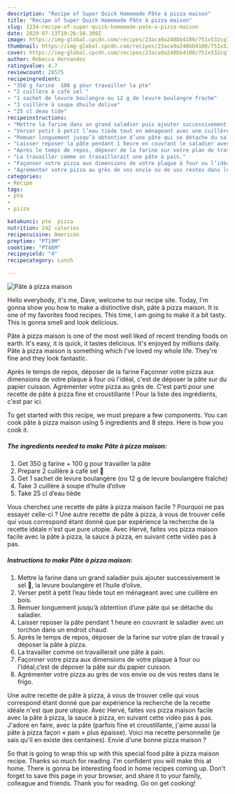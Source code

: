 ```yaml
---
description: "Recipe of Super Quick Homemade Pâte à pizza maison"
title: "Recipe of Super Quick Homemade Pâte à pizza maison"
slug: 1234-recipe-of-super-quick-homemade-pate-a-pizza-maison
date: 2020-07-13T19:26:58.399Z
image: https://img-global.cpcdn.com/recipes/23aca9a248bb4100/751x532cq70/pate-a-pizza-maison-photo-principale-de-la-recette.jpg
thumbnail: https://img-global.cpcdn.com/recipes/23aca9a248bb4100/751x532cq70/pate-a-pizza-maison-photo-principale-de-la-recette.jpg
cover: https://img-global.cpcdn.com/recipes/23aca9a248bb4100/751x532cq70/pate-a-pizza-maison-photo-principale-de-la-recette.jpg
author: Rebecca Hernandez
ratingvalue: 4.7
reviewcount: 28575
recipeingredient:
- "350 g farine  100 g pour travailler la pte"
- "2 cuillère à café sel "
- "1 sachet de levure boulangre ou 12 g de levure boulangre frache"
- "3 cuillère à soupe dhuile dolive"
- "25 cl deau tide"
recipeinstructions:
- "Mettre la farine dans un grand saladier puis ajouter successivement le sel 🧂, la levure boulangère et l’huile d’olive."
- "Verser petit à petit l’eau tiède tout en ménageant avec une cuillère en bois."
- "Remuer longuement jusqu’à obtention d’une pâte qui se détache du saladier."
- "Laisser reposer la pâte pendant 1 heure en couvrant le saladier avec un torchon dans un endroit chaud."
- "Après le temps de repos, déposer de la farine sur votre plan de travail y déposer la pâte à pizza."
- "La travailler comme on travaillerait une pâte à pain."
- "Façonner votre pizza aux dimensions de votre plaque à four ou l’idéal,c’est de déposer la pâte sur du papier cuisson."
- "Agrémenter votre pizza au grès de vos envie ou de vos restes dans le frigo."
categories:
- Recipe
tags:
- pte
- 
- pizza

katakunci: pte  pizza 
nutrition: 242 calories
recipecuisine: American
preptime: "PT19M"
cooktime: "PT46M"
recipeyield: "4"
recipecategory: Lunch

---
```



![Pâte à pizza maison](https://img-global.cpcdn.com/recipes/23aca9a248bb4100/751x532cq70/pate-a-pizza-maison-photo-principale-de-la-recette.jpg)

Hello everybody, it's me, Dave, welcome to our recipe site. Today, I'm gonna show you how to make a distinctive dish, pâte à pizza maison. It is one of my favorites food recipes. This time, I am going to make it a bit tasty. This is gonna smell and look delicious.

Pâte à pizza maison is one of the most well liked of recent trending foods on earth. It's easy, it is quick, it tastes delicious. It's enjoyed by millions daily. Pâte à pizza maison is something which I've loved my whole life. They're fine and they look fantastic.

Après le temps de repos, déposer de la farine Façonner votre pizza aux dimensions de votre plaque à four où l&#39;idéal, c&#39;est de déposer la pâte sur du papier cuisson. Agrémenter votre pizza au grès de. C&#39;est parti pour une recette de pâte à pizza fine et croustillante ! Pour la liste des ingrédients, c&#39;est par ici.


To get started with this recipe, we must prepare a few components. You can cook pâte à pizza maison using 5 ingredients and 8 steps. Here is how you cook it.

<!--inarticleads1-->

##### The ingredients needed to make Pâte à pizza maison:

1. Get 350 g farine + 100 g pour travailler la pâte
1. Prepare 2 cuillère à café sel 🧂
1. Get 1 sachet de levure boulangère (ou 12 g de levure boulangère fraîche)
1. Take 3 cuillère à soupe d’huile d’olive
1. Take 25 cl d’eau tiède


Vous cherchez une recette de pâte à pizza maison facile ? Pourquoi ne pas essayer celle-ci ? Une autre recette de pâte à pizza, à vous de trouver celle qui vous correspond étant donné que par expérience la recherche de la recette idéale n&#39;est que pure utopie. Avec Hervé, faites vos pizza maison facile avec la pâte à pizza, la sauce à pizza, en suivant cette vidéo pas à pas. 

<!--inarticleads2-->

##### Instructions to make Pâte à pizza maison:

1. Mettre la farine dans un grand saladier puis ajouter successivement le sel 🧂, la levure boulangère et l’huile d’olive.
1. Verser petit à petit l’eau tiède tout en ménageant avec une cuillère en bois.
1. Remuer longuement jusqu’à obtention d’une pâte qui se détache du saladier.
1. Laisser reposer la pâte pendant 1 heure en couvrant le saladier avec un torchon dans un endroit chaud.
1. Après le temps de repos, déposer de la farine sur votre plan de travail y déposer la pâte à pizza.
1. La travailler comme on travaillerait une pâte à pain.
1. Façonner votre pizza aux dimensions de votre plaque à four ou l’idéal,c’est de déposer la pâte sur du papier cuisson.
1. Agrémenter votre pizza au grès de vos envie ou de vos restes dans le frigo.


Une autre recette de pâte à pizza, à vous de trouver celle qui vous correspond étant donné que par expérience la recherche de la recette idéale n&#39;est que pure utopie. Avec Hervé, faites vos pizza maison facile avec la pâte à pizza, la sauce à pizza, en suivant cette vidéo pas à pas. J&#39;adore en faire, avec la pâte (parfois fine et croustillante, j&#39;aime aussi la pâte à pizza façon « pain » plus épaisse). Voici ma recette personnelle (je sais qu&#39;il en existe des centaines). Envie d&#39;une bonne pizza maison ? 

So that is going to wrap this up with this special food pâte à pizza maison recipe. Thanks so much for reading. I'm confident you will make this at home. There is gonna be interesting food in home recipes coming up. Don't forget to save this page in your browser, and share it to your family, colleague and friends. Thank you for reading. Go on get cooking!
